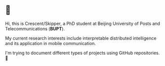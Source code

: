 # 👋

Hi, this is Crescent/Skipper, a PhD student at Beijing University of Posts and Telecommunications (**BUPT**).

My current research interests include interpretable distributed intelligence and its application in mobile communication.

I'm trying to document different types of projects using GitHub repositories. 🤔

<!---
- 👀 I’m interested in ...
- 🌱 I’m currently learning ...
- 💞️ I’m looking to collaborate on ...
- 📫 How to reach me ...
--->

<!---
reskipper/reskipper is a ✨ special ✨ repository because its `README.md` (this file) appears on your GitHub profile.
You can click the Preview link to take a look at your changes.

<details><summary><em>
</em></summary>

--->
